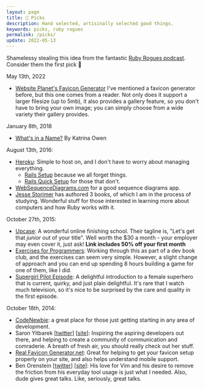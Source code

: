 ```yaml
---
layout: page
title: 🔖 Picks
description: Hand selected, artisinally selected good things.
keywords: picks, ruby rogues
permalink: /picks/
update: 2022-05-13
---
```


Shamelessy stealing this idea from the fantastic
[Ruby Rogues podcast][ruby-rogues-podcast]. Consider them the first pick
:sparkling_heart:

May 13th, 2022

- [Website Planet's Favicon Generator](https://www.websiteplanet.com/webtools/favicon-generator/)
  I've mentioned a favicon generator before, but this one comes from a reader. Not only does it
  support a larger filesize (up to 5mb), it also provides a gallery feature, so you don't have to
  bring your own image; you can simply choose from a wide variety their gallery provides.

January 8th, 2018

- [What's in a Name?](https://www.sitepoint.com/whats-in-a-name-anti-patterns-to-a-hard-problem/)
  By Katrina Owen

August 13th, 2016:

- [Heroku][heroku-site]: Simple to host on, and I don't have to worry
  about managing everything.
  - [Rails Setup][heroku-rails-setup] because we all forget things.
  - [Rails Quick Setup][heroku-rails-quick-setup] for those that don't.
- [WebSequenceDiagrams.com][wsd-site] for a good sequence diagrams app.
- [Jesse Storimer][jesse-storimer-site] has authored 3 books, of which I
  am in the process of studying. Wonderful stuff for those interested in
  learning more about computers and how Ruby works with it.

October 27th, 2015:

- [Upcase][upcase-site]:
A wonderful online finishing school. Their tagline is, "Let's get that *junior*
out of your title". Well worth the $30 a month - your employer may even cover it,
just ask! **Link includes 50% off your first month**
- [Exercises for Programmers][exercises-for-programmers]:
Working through this as part of a dev book club, and the exercises can seem very
simple. However, a slight change of approach and you can end up spending 8 hours
building a game for one of them, like I did.
- [Supergirl Pilot Episode][supergirl-cbs-site]:
A delightful introduction to a female superhero that is current, quirky, and
just plain delightful. It's rare that I watch much television, so it's nice to
be surprised by the care and quality in the first episode.

October 18th, 2014:

- [CodeNewbie][code-newbie-website]:
a great place for those just getting starting in any area of development.
- Saron Yitbarek [[twitter][saron-yitbarek-twitter]] [[site][saron-yitbarek-site]]:
Inspiring the aspiring developers out there, and helping to create a community of
communication and comraderie. A breath of fresh air, you should really check out
her stuff.
- [Real Favicon Generator.net][real-favicon-generator]:
Great for helping to get your favicon setup properly on your site, and also helps
understand mobile support.
- Ben Orenstein [[twitter][ben-orenstein-twitter]] [[site][ben-orenstein-site]]:
His love for Vim and his desire to remove the friction from his everyday tool usage
is just what I needed. Also, dude gives great talks. Like, seriously, great talks.

[ruby-rogues-podcast]:        http://rubyrogues.com
[upcase-site]:                https://upcase.com/halfoff
[exercises-for-programmers]:  https://pragprog.com/book/bhwb/exercises-for-programmers
[supergirl-cbs-site]:         http://www.cbs.com/shows/supergirl/
[code-newbie-website]:        http://codenewbie.org
[saron-yitbarek-twitter]:     https://twitter.com/saronyitbarek
[saron-yitbarek-site]:        http://bloggytoons.com/
[real-favicon-generator]:     http://realfavicongenerator.net
[ben-orenstein-twitter]:      https://twitter.com/r00k
[ben-orenstein-site]:         http://benorenstein.com
[heroku-site]:                https://www.heroku.com/
[heroku-rails-setup]:         https://devcenter.heroku.com/articles/getting-started-with-rails4
[heroku-rails-quick-setup]:   https://devcenter.heroku.com/articles/rails4
[wsd-site]:                   https://www.websequencediagrams.com/
[jesse-storimer-site]:        http://www.jstorimer.com/

